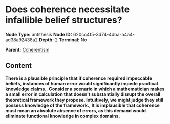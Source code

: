 # Does coherence necessitate infallible belief structures?

**Node Type:** antithesis
**Node ID:** 620cc4f5-3d74-4dba-a4a4-ad38a92438a2
**Depth:** 2
**Terminal:** No

**Parent:** [Coherentism](coherentism.md)

## Content

**There is a plausible principle that if coherence required impeccable beliefs, instances of human error would significantly impede practical knowledge claims.**, **Consider a scenario in which a mathematician makes a small error in calculation that doesn't substantially disrupt the overall theoretical framework they propose. Intuitively, we might judge they still possess knowledge of the framework.**, **It is implausible that coherence must mean an absolute absence of errors, as this demand would eliminate functional knowledge in complex domains.**
